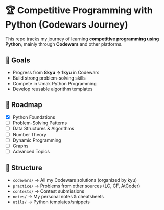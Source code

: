 # 🏆 Competitive Programming with Python (Codewars Journey)

This repo tracks my journey of learning **competitive programming using Python**, mainly through **Codewars** and other platforms.

## 🎯 Goals
- Progress from **8kyu → 1kyu** in Codewars
- Build strong problem-solving skills
- Compete in Umak Python Programming
- Develop reusable algorithm templates

## 📅 Roadmap
- [x] Python Foundations
- [ ] Problem-Solving Patterns
- [ ] Data Structures & Algorithms
- [ ] Number Theory
- [ ] Dynamic Programming
- [ ] Graphs
- [ ] Advanced Topics

## 📂 Structure
- `codewars/` → All my Codewars solutions (organized by kyu)
- `practice/` → Problems from other sources (LC, CF, AtCoder)
- `contests/` → Contest submissions
- `notes/` → My personal notes & cheatsheets
- `utils/` → Python templates/snippets
